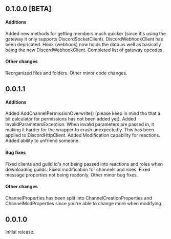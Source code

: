 ## 0.1.0.0 [BETA]
#### Additions
Added new methods for getting members much quicker (since it's using the gateway it only supports DiscordSocketClient).
DiscordWebhookClient has been depricated. Hook (webhook) now holds the data as well as basically being the new DiscordWebhookClient.
Completed list of gateway opcodes.

#### Other changes
Reorganized files and folders.
Other minor code changes.



## 0.0.1.1
#### Additions
Added AddChannelPermissionOverwrite() (please keep in mind tho that a bit calculator for permissions has not been added yet).
Added InvalidParametersException. When invalid parameters are passed in, it making it harder for the wrapper to crash unexpectedly. This has been applied to DiscordHttpClient.
Added Modification capability for reactions.
Added ability to unfriend someone.

#### Bug fixes
Fixed clients and guild id's not being passed into reactions and roles when downloading guilds.
Fixed modification for channels and roles.
Fixed message properties not being readonly.
Other minor bug fixes.

#### Other changes
ChannelProperties has been split into ChannelCreationProperties and ChannelModProperties since you're able to change more when modifying.



## 0.0.1.0
Initial release.
